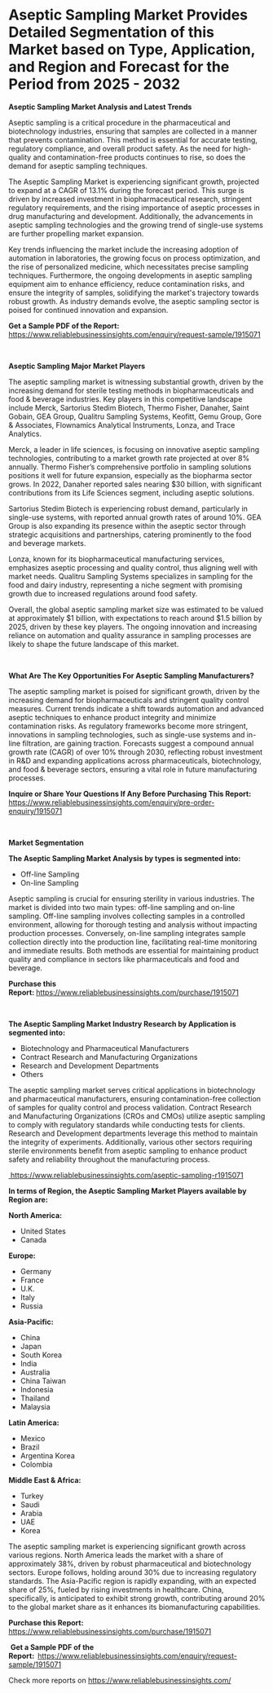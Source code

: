 <p><h1>Aseptic Sampling Market Provides Detailed Segmentation of this Market based on Type, Application, and Region and Forecast for the Period from 2025 - 2032</h1></p><p><strong>Aseptic Sampling Market Analysis and Latest Trends</strong></p>
<p><p>Aseptic sampling is a critical procedure in the pharmaceutical and biotechnology industries, ensuring that samples are collected in a manner that prevents contamination. This method is essential for accurate testing, regulatory compliance, and overall product safety. As the need for high-quality and contamination-free products continues to rise, so does the demand for aseptic sampling techniques.</p><p>The Aseptic Sampling Market is experiencing significant growth, projected to expand at a CAGR of 13.1% during the forecast period. This surge is driven by increased investment in biopharmaceutical research, stringent regulatory requirements, and the rising importance of aseptic processes in drug manufacturing and development. Additionally, the advancements in aseptic sampling technologies and the growing trend of single-use systems are further propelling market expansion.</p><p>Key trends influencing the market include the increasing adoption of automation in laboratories, the growing focus on process optimization, and the rise of personalized medicine, which necessitates precise sampling techniques. Furthermore, the ongoing developments in aseptic sampling equipment aim to enhance efficiency, reduce contamination risks, and ensure the integrity of samples, solidifying the market's trajectory towards robust growth. As industry demands evolve, the aseptic sampling sector is poised for continued innovation and expansion.</p></p>
<p><strong>Get a Sample PDF of the Report:&nbsp;</strong> <a href="https://www.reliablebusinessinsights.com/enquiry/request-sample/1915071?utm_campaign=97&utm_medium=2&utm_source=Github&utm_content=ia&utm_term=03032025&utm_id=aseptic-sampling">https://www.reliablebusinessinsights.com/enquiry/request-sample/1915071</a></p>
<p>&nbsp;</p>
<p><strong>Aseptic Sampling Major Market Players</strong></p>
<p><p>The aseptic sampling market is witnessing substantial growth, driven by the increasing demand for sterile testing methods in biopharmaceuticals and food & beverage industries. Key players in this competitive landscape include Merck, Sartorius Stedim Biotech, Thermo Fisher, Danaher, Saint Gobain, GEA Group, Qualitru Sampling Systems, Keofitt, Gemu Group, Gore & Associates, Flownamics Analytical Instruments, Lonza, and Trace Analytics.</p><p>Merck, a leader in life sciences, is focusing on innovative aseptic sampling technologies, contributing to a market growth rate projected at over 8% annually. Thermo Fisher’s comprehensive portfolio in sampling solutions positions it well for future expansion, especially as the biopharma sector grows. In 2022, Danaher reported sales nearing $30 billion, with significant contributions from its Life Sciences segment, including aseptic solutions.</p><p>Sartorius Stedim Biotech is experiencing robust demand, particularly in single-use systems, with reported annual growth rates of around 10%. GEA Group is also expanding its presence within the aseptic sector through strategic acquisitions and partnerships, catering prominently to the food and beverage markets.</p><p>Lonza, known for its biopharmaceutical manufacturing services, emphasizes aseptic processing and quality control, thus aligning well with market needs. Qualitru Sampling Systems specializes in sampling for the food and dairy industry, representing a niche segment with promising growth due to increased regulations around food safety.</p><p>Overall, the global aseptic sampling market size was estimated to be valued at approximately $1 billion, with expectations to reach around $1.5 billion by 2025, driven by these key players. The ongoing innovation and increasing reliance on automation and quality assurance in sampling processes are likely to shape the future landscape of this market.</p></p>
<p>&nbsp;</p>
<p><strong>What Are The Key Opportunities For Aseptic Sampling Manufacturers?</strong></p>
<p><p>The aseptic sampling market is poised for significant growth, driven by the increasing demand for biopharmaceuticals and stringent quality control measures. Current trends indicate a shift towards automation and advanced aseptic techniques to enhance product integrity and minimize contamination risks. As regulatory frameworks become more stringent, innovations in sampling technologies, such as single-use systems and in-line filtration, are gaining traction. Forecasts suggest a compound annual growth rate (CAGR) of over 10% through 2030, reflecting robust investment in R&D and expanding applications across pharmaceuticals, biotechnology, and food & beverage sectors, ensuring a vital role in future manufacturing processes.</p></p>
<p><strong>Inquire or Share Your Questions If Any Before Purchasing This Report:</strong> <a href="https://www.reliablebusinessinsights.com/enquiry/pre-order-enquiry/1915071?utm_campaign=97&utm_medium=2&utm_source=Github&utm_content=ia&utm_term=03032025&utm_id=aseptic-sampling">https://www.reliablebusinessinsights.com/enquiry/pre-order-enquiry/1915071</a></p>
<p>&nbsp;</p>
<p><strong>Market Segmentation</strong></p>
<p><strong>The Aseptic Sampling Market Analysis by types is segmented into:</strong></p>
<p><ul><li>Off-line Sampling</li><li>On-line Sampling</li></ul></p>
<p><p>Aseptic sampling is crucial for ensuring sterility in various industries. The market is divided into two main types: off-line sampling and on-line sampling. Off-line sampling involves collecting samples in a controlled environment, allowing for thorough testing and analysis without impacting production processes. Conversely, on-line sampling integrates sample collection directly into the production line, facilitating real-time monitoring and immediate results. Both methods are essential for maintaining product quality and compliance in sectors like pharmaceuticals and food and beverage.</p></p>
<p><strong>Purchase this Report:&nbsp;</strong><a href="https://www.reliablebusinessinsights.com/purchase/1915071?utm_campaign=97&utm_medium=2&utm_source=Github&utm_content=ia&utm_term=03032025&utm_id=aseptic-sampling">https://www.reliablebusinessinsights.com/purchase/1915071</a></p>
<p>&nbsp;</p>
<p><strong>The Aseptic Sampling Market Industry Research by Application is segmented into:</strong></p>
<p><ul><li>Biotechnology and Pharmaceutical Manufacturers</li><li>Contract Research and Manufacturing Organizations</li><li>Research and Development Departments</li><li>Others</li></ul></p>
<p><p>The aseptic sampling market serves critical applications in biotechnology and pharmaceutical manufacturers, ensuring contamination-free collection of samples for quality control and process validation. Contract Research and Manufacturing Organizations (CROs and CMOs) utilize aseptic sampling to comply with regulatory standards while conducting tests for clients. Research and Development departments leverage this method to maintain the integrity of experiments. Additionally, various other sectors requiring sterile environments benefit from aseptic sampling to enhance product safety and reliability throughout the manufacturing process.</p></p>
<p><a href="https://www.reliablebusinessinsights.com/aseptic-sampling-r1915071?utm_campaign=97&utm_medium=2&utm_source=Github&utm_content=ia&utm_term=03032025&utm_id=aseptic-sampling">&nbsp;https://www.reliablebusinessinsights.com/aseptic-sampling-r1915071</a></p>
<p><strong>In terms of Region, the Aseptic Sampling Market Players available by Region are:</strong></p>
<p>
    <p> <strong> North America: </strong>
        <ul>
            <li>United States</li>
            <li>Canada</li>
        </ul>
        </p> 
    <p> <strong> Europe: </strong>
        <ul>
            <li>Germany</li>
            <li>France</li>
            <li>U.K.</li>
            <li>Italy</li>
            <li>Russia</li>
        </ul>
        </p> 
    <p> <strong> Asia-Pacific: </strong>
        <ul>
            <li>China</li>
            <li>Japan</li>
            <li>South Korea</li>
            <li>India</li>
            <li>Australia</li>
            <li>China Taiwan</li>
            <li>Indonesia</li>
            <li>Thailand</li>
            <li>Malaysia</li>
        </ul>
        </p> 
    <p> <strong> Latin America: </strong>
        <ul>
            <li>Mexico</li>
            <li>Brazil</li>
            <li>Argentina Korea</li>
            <li>Colombia</li>
        </ul>
        </p> 
    <p> <strong> Middle East & Africa: </strong>
        <ul>
            <li>Turkey</li>
            <li>Saudi</li>
            <li>Arabia</li>
            <li>UAE</li>
            <li>Korea</li>
        </ul>
    </p>
    </p>
<p><p>The aseptic sampling market is experiencing significant growth across various regions. North America leads the market with a share of approximately 38%, driven by robust pharmaceutical and biotechnology sectors. Europe follows, holding around 30% due to increasing regulatory standards. The Asia-Pacific region is rapidly expanding, with an expected share of 25%, fueled by rising investments in healthcare. China, specifically, is anticipated to exhibit strong growth, contributing around 20% to the global market share as it enhances its biomanufacturing capabilities.</p></p>
<p><strong>Purchase this Report: </strong><a href="https://www.reliablebusinessinsights.com/purchase/1915071?utm_campaign=97&utm_medium=2&utm_source=Github&utm_content=ia&utm_term=03032025&utm_id=aseptic-sampling">https://www.reliablebusinessinsights.com/purchase/1915071</a></p>
<p>&nbsp;<strong>Get a Sample PDF of the Report:&nbsp;&nbsp;</strong><a href="https://www.reliablebusinessinsights.com/enquiry/request-sample/1915071?utm_campaign=97&utm_medium=2&utm_source=Github&utm_content=ia&utm_term=03032025&utm_id=aseptic-sampling">https://www.reliablebusinessinsights.com/enquiry/request-sample/1915071</a></p>
<p><strong></strong></p>
<p>Check more reports on <a href="https://www.reliablebusinessinsights.com/?utm_campaign=97&utm_medium=2&utm_source=Github&utm_content=ia&utm_term=03032025&utm_id=aseptic-sampling">https://www.reliablebusinessinsights.com/</a></p>